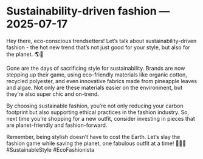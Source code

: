 # Sustainability-driven fashion — 2025-07-17

Hey there, eco-conscious trendsetters! Let’s talk about sustainability-driven fashion - the hot new trend that’s not just good for your style, but also for the planet. 🌎🌿

Gone are the days of sacrificing style for sustainability. Brands are now stepping up their game, using eco-friendly materials like organic cotton, recycled polyester, and even innovative fabrics made from pineapple leaves and algae. Not only are these materials easier on the environment, but they’re also super chic and on-trend.

By choosing sustainable fashion, you’re not only reducing your carbon footprint but also supporting ethical practices in the fashion industry. So, next time you’re shopping for a new outfit, consider investing in pieces that are planet-friendly and fashion-forward.

Remember, being stylish doesn’t have to cost the Earth. Let’s slay the fashion game while saving the planet, one fabulous outfit at a time! 💁‍♀️✨ #SustainableStyle #EcoFashionista